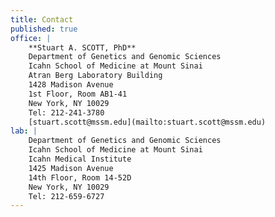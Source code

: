 ```yaml
---
title: Contact
published: true
office: |
    **Stuart A. SCOTT, PhD**  
    Department of Genetics and Genomic Sciences   
    Icahn School of Medicine at Mount Sinai  
    Atran Berg Laboratory Building  
    1428 Madison Avenue  
    1st Floor, Room AB1-41  
    New York, NY 10029   
    Tel: 212-241-3780  
    [stuart.scott@mssm.edu](mailto:stuart.scott@mssm.edu)
lab: |
    Department of Genetics and Genomic Sciences   
    Icahn School of Medicine at Mount Sinai 
    Icahn Medical Institute  
    1425 Madison Avenue  
    14th Floor, Room 14-52D  
    New York, NY 10029   
    Tel: 212-659-6727
---
```

<br>